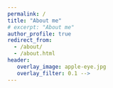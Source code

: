 ```yaml
---
permalink: /
title: "About me"
# excerpt: "About me"
author_profile: true
redirect_from: 
  - /about/
  - /about.html
header:
   overlay_image: apple-eye.jpg
   overlay_filter: 0.1 -->
---
```




<!-- ---
title: About
permalink: /about/
author_profile: true
tags:
# header:
#   overlay_image: apple-eye.jpg
#   overlay_filter: 0.1 -->


